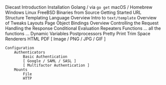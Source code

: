 Diecast
    Introduction
    Installation
        Golang / via `go get`
        macOS / Homebrew
        Windows
        Linux
        FreeBSD
        Binaries
        from Source
    Getting Started
    URL Structure
    Templating
        Language Overview
            Intro to `text/template`
            Overview of Tweaks
        Layouts
        Page Object
        Bindings
            Overview
            Controlling the Request
            Handling the Response
            Conditional Evaluation
            Repeaters
        Functions
            ... all the functions ...
        Dynamic Variables
        Postprocessors
            Pretty Print
            Trim Space
        Renderers
            HTML
            PDF
            [ Image / PNG / JPG / GIF ]

    Configuration
        Authenticators
            Basic Authentication
            [ Google / SAML / SASL ]
            [ Multifactor Authentication ]
        Mounts
            File
            HTTP